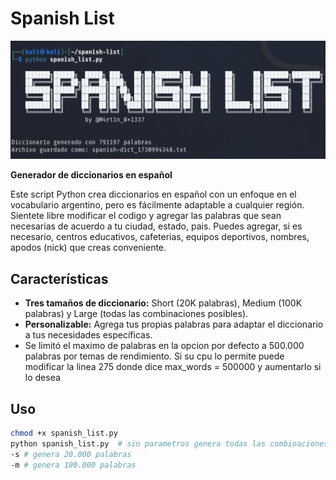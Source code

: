# Spanish List 

![image](./screenshot.png)

**Generador de diccionarios en español**

Este script Python crea diccionarios en español con un enfoque en el vocabulario argentino, pero es fácilmente adaptable a cualquier región.
Sientete libre modificar el codigo y agregar las palabras que sean necesarias de acuerdo a tu ciudad, estado, pais.
Puedes agregar, si es necesario, centros educativos, cafeterias, equipos deportivos, nombres, apodos (nick) que creas conveniente.


## Características
* **Tres tamaños de diccionario:** Short (20K palabras), Medium (100K palabras) y Large (todas las combinaciones posibles).
* **Personalizable:** Agrega tus propias palabras para adaptar el diccionario a tus necesidades específicas.
* Se limitó el maximo de palabras en la opcion por defecto a 500.000 palabras por temas de rendimiento. Si su cpu lo permite puede modificar
    la linea 275 donde dice max_words = 500000 y aumentarlo si lo desea


## Uso
```bash
chmod +x spanish_list.py
python spanish_list.py  # sin parametros genera todas las combinaciones posibles
-s # genera 20.000 palabras
-m # genera 100.000 palabras 
